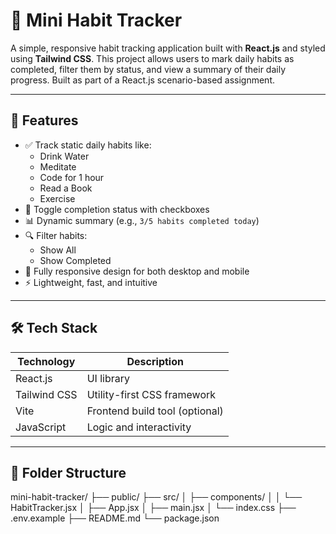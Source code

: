 # 🧠 Mini Habit Tracker

A simple, responsive habit tracking application built with **React.js** and styled using **Tailwind CSS**. This project allows users to mark daily habits as completed, filter them by status, and view a summary of their daily progress. Built as part of a React.js scenario-based assignment.

---

## 📁 Features

- ✅ Track static daily habits like:
  - Drink Water
  - Meditate
  - Code for 1 hour
  - Read a Book
  - Exercise
- 📌 Toggle completion status with checkboxes
- 📊 Dynamic summary (e.g., `3/5 habits completed today`)
- 🔍 Filter habits:
  - Show All
  - Show Completed
- 📱 Fully responsive design for both desktop and mobile
- ⚡ Lightweight, fast, and intuitive

---

## 🛠️ Tech Stack

| Technology | Description            |
|------------|------------------------|
| React.js   | UI library              |
| Tailwind CSS | Utility-first CSS framework |
| Vite       | Frontend build tool (optional) |
| JavaScript | Logic and interactivity |

---

## 🧩 Folder Structure

mini-habit-tracker/
├── public/
├── src/
│ ├── components/
│ │ └── HabitTracker.jsx
│ ├── App.jsx
│ ├── main.jsx
│ └── index.css
├── .env.example
├── README.md
└── package.json

